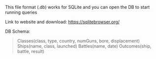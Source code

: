 This file format (.db) works for SQLite and you can open the DB to start running queries 

Link to website and download: https://sqlitebrowser.org/


DB Schema:

> Classes(class, type, country, 
> numGuns, bore, displacement)  
> Ships(name, class, launched) 
> Battles(name, date) 
> Outcomes(ship, battle, result)
